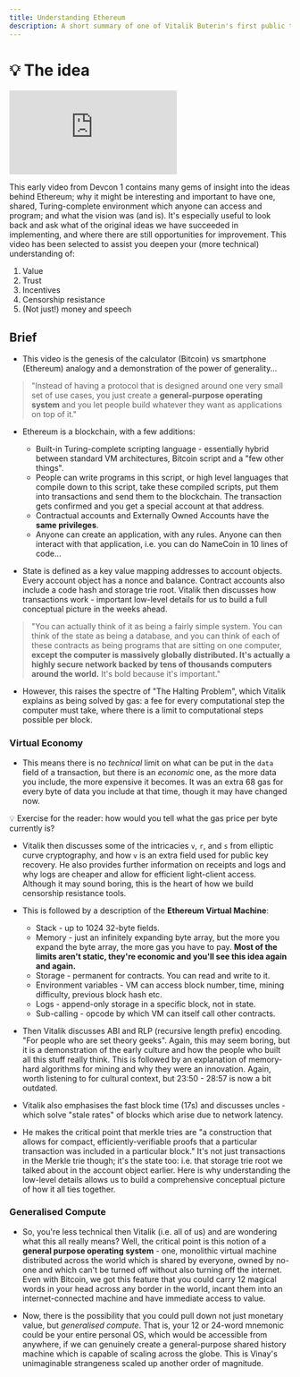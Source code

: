 ```yaml
---
title: Understanding Ethereum
description: A short summary of one of Vitalik Buterin's first public talks on Ethereum, taken from DevCon 1 in London.
---
```


# 💡 The idea

<iframe class="video-frame" src="https://www.youtube-nocookie.com/embed/gjwr-7PgpN8" frameborder="0" allow="accelerometer; autoplay; encrypted-media; gyroscope; picture-in-picture" allowfullscreen></iframe>

This early video from Devcon 1 contains many gems of insight into the ideas behind Ethereum; why it might be interesting and important to have one, shared, Turing-complete environment which anyone can access and program; and what the vision was (and is). It's especially useful to look back and ask what of the original ideas we have succeeded in implementing, and where there are still opportunities for improvement. This video has been selected to assist you deepen your (more technical) understanding of:

1. Value
2. Trust
3. Incentives
4. Censorship resistance
5. (Not just!) money and speech

## Brief

- This video is the genesis of the calculator (Bitcoin) vs smartphone (Ethereum) analogy and a demonstration of the power of generality...

> "Instead of having a protocol that is designed around one very small set of use cases, you just create a **general-purpose operating system** and you let people build whatever they want as applications on top of it."

- Ethereum is a blockchain, with a few additions:
    - Built-in Turing-complete scripting language - essentially hybrid between standard VM architectures, Bitcoin script and a "few other things".
    - People can write programs in this script, or high level languages that compile down to this script, take these compiled scripts, put them into transactions and send them to the blockchain. The transaction gets confirmed and you get a special account at that address.
    - Contractual accounts and Externally Owned Accounts have the **same privileges**.
    - Anyone can create an application, with any rules. Anyone can then interact with that application, i.e. you can do NameCoin in 10 lines of code...

- State is defined as a key value mapping addresses to account objects. Every account object has a nonce and balance. Contract accounts also include a code hash and storage trie root. Vitalik then discusses how transactions work - important low-level details for us to build a full conceptual picture in the weeks ahead.

> "You can actually think of it as being a fairly simple system. You can think of the state as being a database, and you can think of each of these contracts as being programs that are sitting on one computer, **except the computer is massively globally distributed. It's actually a highly secure network backed by tens of thousands computers around the world.** It's bold because it's important."

- However, this raises the spectre of "The Halting Problem", which Vitalik explains as being solved by gas: a fee for every computational step the computer must take, where there is a limit to computational steps possible per block.

### Virtual Economy

- This means there is no *technical* limit on what can be put in the `data` field of a transaction, but there is an *economic* one, as the more data you include, the more expensive it becomes. It was an extra 68 gas for every byte of data you include at that time, though it may have changed now. 

<div class="lightbulb">
💡 Exercise for the reader: how would you tell what the gas price per byte currently is?
</div>

- Vitalik then discusses some of the intricacies `v`, `r`, and `s` from elliptic curve cryptography, and how `v` is an extra field used for public key recovery. He also provides further information on receipts and logs and why logs are cheaper and allow for efficient light-client access. Although it may sound boring, this is the heart of how we build censorship resistance tools.

- This is followed by a description of the **Ethereum Virtual Machine**:
    - Stack - up to 1024 32-byte fields.
    - Memory - just an infinitely expanding byte array, but the more you expand the byte array, the more gas you have to pay. **Most of the limits aren't static, they're economic and you'll see this idea again and again.**
    - Storage - permanent for contracts. You can read and write to it.
    - Environment variables - VM can access block number, time, mining difficulty, previous block hash etc.
    - Logs - append-only storage in a specific block, not in state.
    - Sub-calling - opcode by which VM can itself call other contracts.

- Then Vitalik discusses ABI and RLP (recursive length prefix) encoding. "For people who are set theory geeks". Again, this may seem boring, but it is a demonstration of the early culture and how the people who built all this stuff really think. This is followed by an explanation of memory-hard algorithms for mining and why they were an innovation. Again, worth listening to for cultural context, but 23:50 - 28:57 is now a bit outdated.

- Vitalik also emphasises the fast block time (17s) and discusses uncles - which solve "stale rates" of blocks which arise due to network latency.

- He makes the critical point that merkle tries are "a construction that allows for compact, efficiently-verifiable proofs that a particular transaction was included in a particular block." It's not just transactions in the Merkle trie though; it's the state too: i.e. that storage trie root we talked about in the account object earlier. Here is why understanding the low-level details allows us to build a comprehensive conceptual picture of how it all ties together.

### Generalised Compute

- So, you're less technical then Vitalik (i.e. all of us) and are wondering what this all really means? Well, the critical point is this notion of a **general purpose operating system** - one, monolithic virtual machine distributed across the world which is shared by everyone, owned by no-one and which can't be turned off without also turning off the internet. Even with Bitcoin, we got this feature that you could carry 12 magical words in your head across any border in the world, incant them into an internet-connected machine and have immediate access to value. 

- Now, there is the possibility that you could pull down not just monetary value, but _generalised compute_. That is, your 12 or 24-word mnemonic could be your entire personal OS, which would be accessible from anywhere, if we can genuinely create a general-purpose shared history machine which is capable of scaling across the globe. This is Vinay's unimaginable strangeness scaled up another order of magnitude.